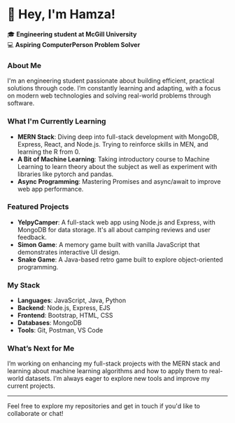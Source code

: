 # 👋 Hey, I'm Hamza!

🎓 **Engineering student at McGill University**  
💻 **Aspiring ComputerPerson Problem Solver**

### About Me
I'm an engineering student passionate about building efficient, practical solutions through code. I’m constantly learning and adapting, with a focus on modern web technologies and solving real-world problems through software.

### What I'm Currently Learning
- **MERN Stack**: Diving deep into full-stack development with MongoDB, Express, React, and Node.js. Trying to reinforce skills in MEN, and learning the R from 0.
- **A Bit of Machine Learning**: Taking introductory course to Machine Learning to learn theory about the subject as well as experiment with libraries like pytorch and pandas.
- **Async Programming**: Mastering Promises and async/await to improve web app performance.

### Featured Projects
- **YelpyCamper**: A full-stack web app using Node.js and Express, with MongoDB for data storage. It's all about camping reviews and user feedback.
- **Simon Game**: A memory game built with vanilla JavaScript that demonstrates interactive UI design.
- **Snake Game**: A Java-based retro game built to explore object-oriented programming.

### My Stack
- **Languages**: JavaScript, Java, Python
- **Backend**: Node.js, Express, EJS
- **Frontend**: Bootstrap, HTML, CSS
- **Databases**: MongoDB
- **Tools**: Git, Postman, VS Code

### What’s Next for Me
I’m working on enhancing my full-stack projects with the MERN stack and learning about machine learning algorithms and how to apply them to real-world datasets. I’m always eager to explore new tools and improve my current projects.

---

Feel free to explore my repositories and get in touch if you'd like to collaborate or chat!

